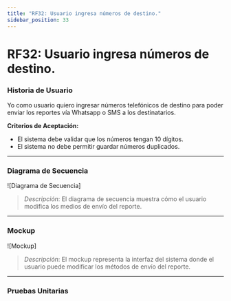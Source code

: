 ```yaml
---
title: "RF32: Usuario ingresa números de destino."  
sidebar_position: 33
---
```


# RF32: Usuario ingresa números de destino.

### Historia de Usuario

Yo como usuario quiero ingresar números telefónicos de destino para poder enviar los reportes vía Whatsapp o SMS a los destinatarios.

  **Criterios de Aceptación:**
  - El sistema debe validar que los números tengan 10 dígitos.
  - El sistema no debe permitir guardar números duplicados.
  
---

### Diagrama de Secuencia

![Diagrama de Secuencia] 

> *Descripción*: El diagrama de secuencia muestra cómo el usuario modifica los medios de envío del reporte.
---

### Mockup

![Mockup]

> *Descripción*: El mockup representa la interfaz del sistema donde el usuario puede modificar los métodos de envío del reporte.

---

### Pruebas Unitarias 

